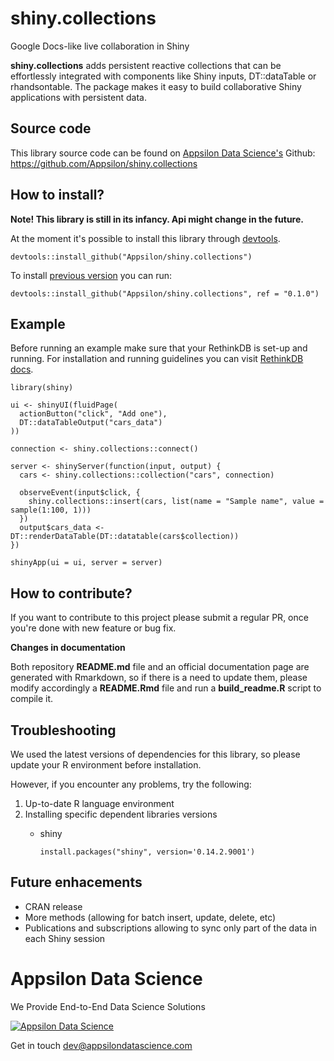 
<link href="http://fonts.googleapis.com/css?family=Lato:300,700,300italic|Inconsolata" rel="stylesheet" type="text/css"> <link href='docs/style.css' rel='stylesheet' type='text/css'>

shiny.collections
=================

Google Docs-like live collaboration in Shiny

**shiny.collections** adds persistent reactive collections that can be effortlessly integrated with components like Shiny inputs, DT::dataTable or rhandsontable. The package makes it easy to build collaborative Shiny applications with persistent data.

<!-- #Basic tutorial article is available on [Appsilon Data Science blog](your_future_art_link). -->
<!-- Live demo link below 
<p style="text-align: center; font-size: x-large;">
<a href="http://appsilondatascience.com/demo">Live demo</a>
</p>-->

Source code
-----------

This library source code can be found on [Appsilon Data Science's](http://appsilondatascience.com) Github: <br> <https://github.com/Appsilon/shiny.collections>

How to install?
---------------

**Note! This library is still in its infancy. Api might change in the future.**

At the moment it's possible to install this library through [devtools](https://github.com/hadley/devtools).

    devtools::install_github("Appsilon/shiny.collections")

To install [previous version]() you can run:

    devtools::install_github("Appsilon/shiny.collections", ref = "0.1.0")

Example
-------

Before running an example make sure that your RethinkDB is set-up and running. For installation and running guidelines you can visit [RethinkDB docs](https://www.rethinkdb.com/).

    library(shiny)

    ui <- shinyUI(fluidPage(
      actionButton("click", "Add one"),
      DT::dataTableOutput("cars_data")
    ))

    connection <- shiny.collections::connect()

    server <- shinyServer(function(input, output) {
      cars <- shiny.collections::collection("cars", connection)

      observeEvent(input$click, {
        shiny.collections::insert(cars, list(name = "Sample name", value = sample(1:100, 1)))
      })
      output$cars_data <- DT::renderDataTable(DT::datatable(cars$collection))
    })

    shinyApp(ui = ui, server = server)

How to contribute?
------------------

If you want to contribute to this project please submit a regular PR, once you're done with new feature or bug fix.<br>

**Changes in documentation**

Both repository **README.md** file and an official documentation page are generated with Rmarkdown, so if there is a need to update them, please modify accordingly a **README.Rmd** file and run a **build\_readme.R** script to compile it.

Troubleshooting
---------------

We used the latest versions of dependencies for this library, so please update your R environment before installation.

However, if you encounter any problems, try the following:

1.  Up-to-date R language environment
2.  Installing specific dependent libraries versions
    -   shiny

            install.packages("shiny", version='0.14.2.9001')

Future enhacements
------------------

-   CRAN release
-   More methods (allowing for batch insert, update, delete, etc)
-   Publications and subscriptions allowing to sync only part of the data in each Shiny session

Appsilon Data Science
=====================

We Provide End-to-End Data Science Solutions

<a href="http://appsilondatascience.com"><img alt="Appsilon Data Science" src="https://cdn.rawgit.com/Appsilon/website-cdn/gh-pages/logo-white.png" /></a>

Get in touch [dev@appsilondatascience.com](dev@appsilondatascience.com)
